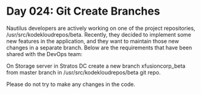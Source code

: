 # Day 024: Git Create Branches
Nautilus developers are actively working on one of the project repositories, /usr/src/kodekloudrepos/beta. Recently, they decided to implement some new features in the application, and they want to maintain those new changes in a separate branch. Below are the requirements that have been shared with the DevOps team:



On Storage server in Stratos DC create a new branch xfusioncorp_beta from master branch in /usr/src/kodekloudrepos/beta git repo.


Please do not try to make any changes in the code.